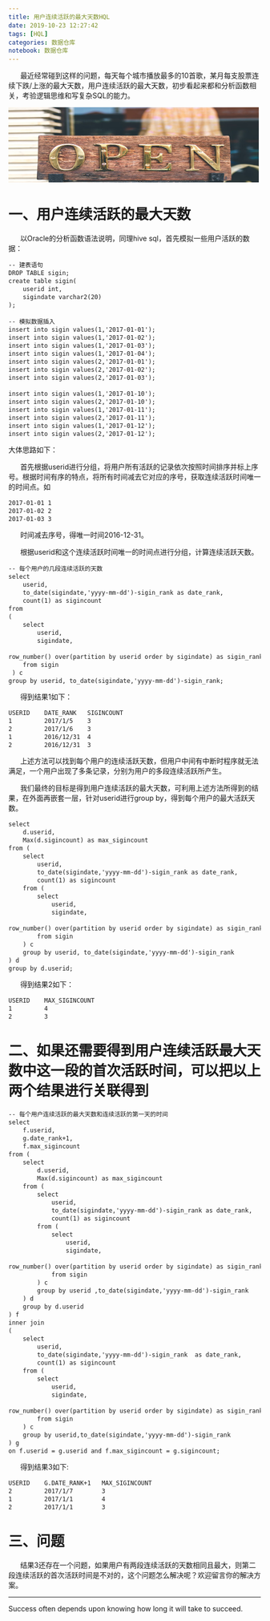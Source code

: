 ```yaml
---
title: 用户连续活跃的最大天数HQL
date: 2019-10-23 12:27:42
tags: [HQL]
categories: 数据仓库
notebook: 数据仓库
---
```


&nbsp;&nbsp;&nbsp;&nbsp;&nbsp;&nbsp;最近经常碰到这样的问题，每天每个城市播放最多的10首歌，某月每支股票连续下跌/上涨的最大天数，用户连续活跃的最大天数，初步看起来都和分析函数相关，考验逻辑思维和写复杂SQL的能力。

<img src="用户连续活跃的最大天数HQL/open.jpeg" width="500" height="150"/>

<!-- more -->

# 一、用户连续活跃的最大天数
&nbsp;&nbsp;&nbsp;&nbsp;&nbsp;&nbsp;以Oracle的分析函数语法说明，同理hive sql，首先模拟一些用户活跃的数据：
```
-- 建表语句
DROP TABLE sigin;
create table sigin(
    userid int, 
    sigindate varchar2(20) 
); 

-- 模拟数据插入
insert into sigin values(1,'2017-01-01');
insert into sigin values(1,'2017-01-02');
insert into sigin values(1,'2017-01-03');
insert into sigin values(1,'2017-01-04');
insert into sigin values(2,'2017-01-01');
insert into sigin values(2,'2017-01-02');
insert into sigin values(2,'2017-01-03');

insert into sigin values(1,'2017-01-10');
insert into sigin values(2,'2017-01-10');
insert into sigin values(1,'2017-01-11');
insert into sigin values(2,'2017-01-11');
insert into sigin values(1,'2017-01-12');
insert into sigin values(2,'2017-01-12');
```

大体思路如下：

&nbsp;&nbsp;&nbsp;&nbsp;&nbsp;&nbsp;首先根据userid进行分组，将用户所有活跃的记录依次按照时间排序并标上序号。根据时间有序的特点，将所有时间减去它对应的序号，获取连续活跃时间唯一的时间点。如
```
2017-01-01 1
2017-01-02 2
2017-01-03 3
```
&nbsp;&nbsp;&nbsp;&nbsp;&nbsp;&nbsp;时间减去序号，得唯一时间2016-12-31。

&nbsp;&nbsp;&nbsp;&nbsp;&nbsp;&nbsp;根据userid和这个连续活跃时间唯一的时间点进行分组，计算连续活跃天数。
```
-- 每个用户的几段连续活跃的天数
select 
    userid,
    to_date(sigindate,'yyyy-mm-dd')-sigin_rank as date_rank,
    count(1) as sigincount
from 
(
    select 
        userid,
        sigindate,
        row_number() over(partition by userid order by sigindate) as sigin_rank
    from sigin
 ) c 
group by userid, to_date(sigindate,'yyyy-mm-dd')-sigin_rank;
```
&nbsp;&nbsp;&nbsp;&nbsp;&nbsp;&nbsp;得到结果1如下：
```
USERID    DATE_RANK   SIGINCOUNT
1         2017/1/5    3
2         2017/1/6    3
1         2016/12/31  4
2         2016/12/31  3
```
&nbsp;&nbsp;&nbsp;&nbsp;&nbsp;&nbsp;上述方法可以找到每个用户的连续活跃天数，但用户中间有中断时程序就无法满足，一个用户出现了多条记录，分别为用户的多段连续活跃所产生。

&nbsp;&nbsp;&nbsp;&nbsp;&nbsp;&nbsp;我们最终的目标是得到用户连续活跃的最大天数，可利用上述方法所得到的结果，在外面再嵌套一层，针对userid进行group by，得到每个用户的最大活跃天数。
```
select 
    d.userid, 
    Max(d.sigincount) as max_sigincount 
from (
    select 
        userid,
        to_date(sigindate,'yyyy-mm-dd')-sigin_rank as date_rank,
        count(1) as sigincount
    from (
        select 
            userid,
            sigindate,
            row_number() over(partition by userid order by sigindate) as sigin_rank
        from sigin
    ) c 
    group by userid, to_date(sigindate,'yyyy-mm-dd')-sigin_rank 
) d  
group by d.userid;
```
&nbsp;&nbsp;&nbsp;&nbsp;&nbsp;&nbsp;得到结果2如下：
```
USERID    MAX_SIGINCOUNT
1         4
2         3
```
# 二、如果还需要得到用户连续活跃最大天数中这一段的首次活跃时间，可以把以上两个结果进行关联得到
```
-- 每个用户连续活跃的最大天数和连续活跃的第一天的时间
select 
    f.userid,
    g.date_rank+1,
    f.max_sigincount 
from (
    select 
        d.userid, 
        Max(d.sigincount) as max_sigincount 
    from (
        select 
            userid,
            to_date(sigindate,'yyyy-mm-dd')-sigin_rank as date_rank,
            count(1) as sigincount
        from (
            select 
                userid,
                sigindate,
                row_number() over(partition by userid order by sigindate) as sigin_rank
            from sigin
        ) c 
        group by userid ,to_date(sigindate,'yyyy-mm-dd')-sigin_rank 
    ) d 
    group by d.userid
) f 
inner join 
(
    select 
        userid,
        to_date(sigindate,'yyyy-mm-dd')-sigin_rank  as date_rank,
        count(1) as sigincount
    from (
        select 
            userid,
            sigindate,
            row_number() over(partition by userid order by sigindate) as sigin_rank
        from sigin
    ) c 
    group by userid,to_date(sigindate,'yyyy-mm-dd')-sigin_rank 
) g 
on f.userid = g.userid and f.max_sigincount = g.sigincount;
```
&nbsp;&nbsp;&nbsp;&nbsp;&nbsp;&nbsp;得到结果3如下:
```
USERID    G.DATE_RANK+1   MAX_SIGINCOUNT
2         2017/1/7        3
1         2017/1/1        4
2         2017/1/1        3
```

# 三、问题
&nbsp;&nbsp;&nbsp;&nbsp;&nbsp;&nbsp;结果3还存在一个问题，如果用户有两段连续活跃的天数相同且最大，则第二段连续活跃的首次活跃时间是不对的，这个问题怎么解决呢？欢迎留言你的解决方案。


- - -
Success often depends upon knowing how long it will take to succeed.